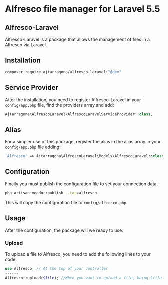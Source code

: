 # Alfresco file manager for Laravel 5.5

## Alfresco-Laravel

Alfresco-Laravel is a package that allows the management of files in a Alfresco via Laravel.


## Installation

```bash
composer require ajtarragona/alfresco-laravel:"@dev"
```

## Service Provider

After the installation, you need to register Alfresco-Laravel in your `config/app.php` file, find the providers array and add:

```php
Ajtarragona\AlfrescoLaravel\AlfrescoLaravelServiceProvider::class,
```

## Alias

For a simpler use of this package, register the alias in the alias array in your `config/app.php` file adding:

```php
'Alfresco' => Ajtarragona\AlfrescoLaravel\Models\AlfrescoLaravel::class
```

## Configuration

Finally you must publish the configuration file to set your connection data.

```bash
php artisan vendor:publish --tag=alfresco
```

This will copy the configuration file to `config/alfresco.php`.

## Usage

After the configuration, the package will we ready to use:

### Upload

To upload a file to Alfresco, you need to add the following lines to your code:
```php
use Alfresco; // At the top of your controller
------
Alfresco::upload($file); //When you want to upload a file, being $file a UploadedFile instance
```